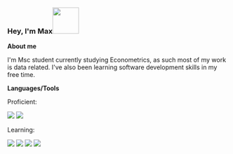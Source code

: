 ### Hey, I'm Max<img src="https://media.giphy.com/media/Wj7lNjMNDxSmc/giphy.gif" width="60px">  
**About me**

I'm Msc student currently studying Econometrics, as such most of my work is data related. I've also been learning software development skills in my free time.



**Languages/Tools**

Proficient:

<img src="https://img.shields.io/badge/Python-14354C?style=for-the-badge&logo=python&logoColor=white" > <img	src="https://img.shields.io/badge/MySQL-00000F?style=for-the-badge&logo=mysql&logoColor=white" >

Learning: 

<img src="https://img.shields.io/badge/HTML5-E34F26?style=for-the-badge&logo=html5&logoColor=white" > <img src="https://img.shields.io/badge/CSS3-1572B6?style=for-the-badge&logo=css3&logoColor=white" > <img src="https://img.shields.io/badge/JavaScript-323330?style=for-the-badge&logo=javascript&logoColor=F7DF1E" > <img src="https://img.shields.io/badge/Ruby-CC342D?style=for-the-badge&logo=ruby&logoColor=white" >

<!--
 <img	src="https://img.shields.io/github/followers/Beatles-without-tea.svg?style=social&label=Follow&maxAge=2592000">
<a class="github-button" href="https://github.com/Beatles-without-tea" aria-label="Follow @Beatles-without-tea on GitHub">Follow</a>

**Beatles-without-tea/Beatles-without-tea** is a ✨ _special_ ✨ repository because its `README.md` (this file) appears on your GitHub profile.
![Anurag's GitHub stats](https://github-readme-stats.vercel.app/api?username=Beatles-without-tea&count_private=true&show_icons=true)
Here are some ideas to get you started:

- 🔭 I’m currently working on ...
- 🌱 I’m currently learning ...
- 👯 I’m looking to collaborate on ...
- 🤔 I’m looking for help with ...
- 💬 Ask me about ...
- 📫 How to reach me: ...
- 😄 Pronouns: ...
- ⚡ Fun fact: ...

[![Top Langs](https://github-readme-stats.vercel.app/api/top-langs/?username=Beatles-without-tea&layout=compact&count_private=true)](https://github.com/anuraghazra/github-readme-stats)
-->
